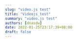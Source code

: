 ```yaml
---
slug: "video.js test"
title: "Videojs_test"
summary: "video.js test"
authors: [dnasdw]
date: 2022-01-25T23:17:39+08:00
draft: false
---
```


<html>
    <head>
        <link href="https://unpkg.com/video.js@7.10.2/dist/video-js.min.css" rel="stylesheet">
        <script src="https://unpkg.com/video.js@7.10.2/dist/video.min.js"></script>
        <script src="https://unpkg.com/video.js@7.10.2/dist/lang/zh-Hans.js"></script>
        <style type="text/css">
            .video-js .vjs-time-control{display:block;}
            .video-js .vjs-remaining-time{display: none;}
        </style>
    </head>
    <body>
        <video-js id=vid1 width=600 height=300 class="vjs-default-skin" controls>
          <source
             src="https://storage.googleapis.com/shaka-demo-assets/angel-one-hls/hls.m3u8"
             type="application/x-mpegURL">
        </video-js>
        <script src="https://unpkg.com/@videojs/http-streaming@2.13.1/dist/videojs-http-streaming.js"></script>
        <script>
            var player = videojs('vid1', {
                language: 'zh-Hans',
                playbackRates: [0.50, 0.75, 1.00, 1.25, 1.50, 1.75, 2.00]
            });
            player.play();
        </script>
    </body>
</html>
